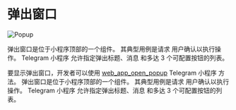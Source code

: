 # 弹出窗口

![Popup](/components/popup.png)

弹出窗口是位于小程序顶部的一个组件。 其典型用例是请求
用户确认以执行操作。 Telegram 小程序 允许指定弹出标题、消息
和多达 3 个可配置按钮的列表。

要显示弹出窗口，开发者可以使用
[web_app_open_popup](methods.md#web-app-open-popup) Telegram 小程序
方法。  弹出窗口是位于小程序顶部的一个组件。 其典型用例是请求
用户确认以执行操作。 Telegram 小程序 允许指定弹出标题、消息
和多达 3 个可配置按钮的列表。

